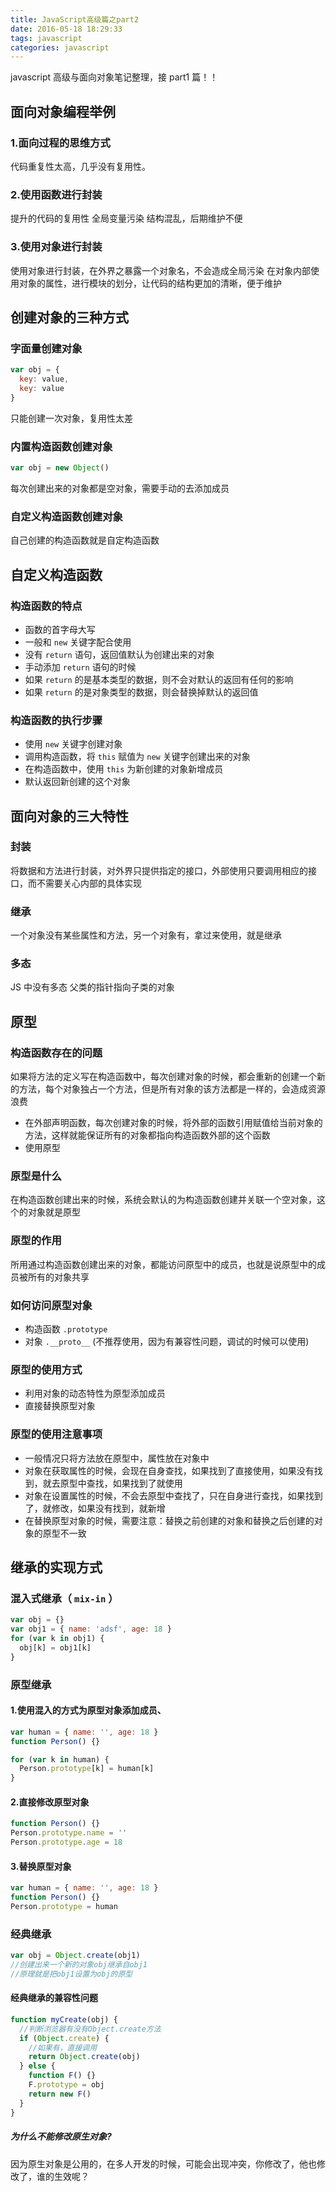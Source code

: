 ```yaml
---
title: JavaScript高级篇之part2
date: 2016-05-18 18:29:33
tags: javascript
categories: javascript
---
```


javascript 高级与面向对象笔记整理，接 part1 篇！！

<!-- more -->

## 面向对象编程举例

### 1.面向过程的思维方式

代码重复性太高，几乎没有复用性。

### 2.使用函数进行封装

提升的代码的复用性
全局变量污染
结构混乱，后期维护不便

### 3.使用对象进行封装

使用对象进行封装，在外界之暴露一个对象名，不会造成全局污染
在对象内部使用对象的属性，进行模块的划分，让代码的结构更加的清晰，便于维护

## 创建对象的三种方式

### 字面量创建对象

```js
var obj = {
  key: value,
  key: value
}
```

只能创建一次对象，复用性太差

### 内置构造函数创建对象

```js
var obj = new Object()
```

每次创建出来的对象都是空对象，需要手动的去添加成员

### 自定义构造函数创建对象

自己创建的构造函数就是自定构造函数

## 自定义构造函数

### 构造函数的特点

- 函数的首字母大写
- 一般和 `new` 关键字配合使用
- 没有 `return` 语句，返回值默认为创建出来的对象
- 手动添加 `return` 语句的时候
- 如果 `return` 的是基本类型的数据，则不会对默认的返回有任何的影响
- 如果 `return` 的是对象类型的数据，则会替换掉默认的返回值

### 构造函数的执行步骤

- 使用 `new` 关键字创建对象
- 调用构造函数，将 `this` 赋值为 `new` 关键字创建出来的对象
- 在构造函数中，使用 `this` 为新创建的对象新增成员
- 默认返回新创建的这个对象

## 面向对象的三大特性

### 封装

将数据和方法进行封装，对外界只提供指定的接口，外部使用只要调用相应的接口，而不需要关心内部的具体实现

### 继承

一个对象没有某些属性和方法，另一个对象有，拿过来使用，就是继承

### 多态

JS 中没有多态
父类的指针指向子类的对象

## 原型

### 构造函数存在的问题

如果将方法的定义写在构造函数中，每次创建对象的时候，都会重新的创建一个新的方法，每个对象独占一个方法，但是所有对象的该方法都是一样的，会造成资源浪费

- 在外部声明函数，每次创建对象的时候，将外部的函数引用赋值给当前对象的方法，这样就能保证所有的对象都指向构造函数外部的这个函数
- 使用原型

### 原型是什么

在构造函数创建出来的时候，系统会默认的为构造函数创建并关联一个空对象，这个的对象就是原型

### 原型的作用

所用通过构造函数创建出来的对象，都能访问原型中的成员，也就是说原型中的成员被所有的对象共享

### 如何访问原型对象

- 构造函数 `.prototype`
- 对象 `.__proto__` (不推荐使用，因为有兼容性问题，调试的时候可以使用)

### 原型的使用方式

- 利用对象的动态特性为原型添加成员
- 直接替换原型对象

### 原型的使用注意事项

- 一般情况只将方法放在原型中，属性放在对象中
- 对象在获取属性的时候，会现在自身查找，如果找到了直接使用，如果没有找到，就去原型中查找，如果找到了就使用
- 对象在设置属性的时候，不会去原型中查找了，只在自身进行查找，如果找到了，就修改，如果没有找到，就新增
- 在替换原型对象的时候，需要注意：替换之前创建的对象和替换之后创建的对象的原型不一致

## 继承的实现方式

### 混入式继承（ `mix-in` ）

```js
var obj = {}
var obj1 = { name: 'adsf', age: 18 }
for (var k in obj1) {
  obj[k] = obj1[k]
}
```

### 原型继承

#### 1.使用混入的方式为原型对象添加成员、

```js
var human = { name: '', age: 18 }
function Person() {}

for (var k in human) {
  Person.prototype[k] = human[k]
}
```

#### 2.直接修改原型对象

```js
function Person() {}
Person.prototype.name = ''
Person.prototype.age = 18
```

#### 3.替换原型对象

```js
var human = { name: '', age: 18 }
function Person() {}
Person.prototype = human
```

### 经典继承

```js
var obj = Object.create(obj1)
//创建出来一个新的对象obj继承自obj1
//原理就是把obj1设置为obj的原型
```

#### 经典继承的兼容性问题

```js
function myCreate(obj) {
  //判断浏览器有没有Object.create方法
  if (Object.create) {
    //如果有，直接调用
    return Object.create(obj)
  } else {
    function F() {}
    F.prototype = obj
    return new F()
  }
}
```

##### 为什么不能修改原生对象?

因为原生对象是公用的，在多人开发的时候，可能会出现冲突，你修改了，他也修改了，谁的生效呢？
